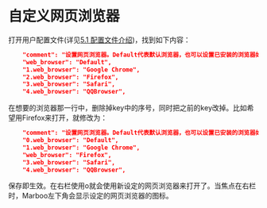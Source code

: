 # 自定义网页浏览器

<!--
Author: amoblin
create time: 2015-08-07 06:46:13

This file is created by Marboo<http://marboo.io> template file $MARBOO_HOME/.media/starts/default.md
本文件由 Marboo<http://marboo.io> 模板文件 $MARBOO_HOME/.media/starts/default.md 创建
-->

打开用户配置文件(详见[5.1 配置文件介绍](./config-file.html))，找到如下内容：

```json
    "comment": "设置网页浏览器。Default代表默认浏览器，也可以设置已安装的浏览器如Google Chrome, Firefox等",
    "web_browser": "Default",
    "1.web_browser": "Google Chrome",
    "2.web_browser": "Firefox",
    "3.web_browser": "Safari",
    "4.web_browser": "QQBrowser",
```

在想要的浏览器那一行中，删除掉key中的序号，同时把之前的key改掉。比如希望用Firefox来打开，就修改为：

```json
    "comment": "设置网页浏览器。Default代表默认浏览器，也可以设置已安装的浏览器如Google Chrome, Firefox等",
    "0.web_browser": "Default",
    "1.web_browser": "Google Chrome",
    "web_browser": "Firefox",
    "3.web_browser": "Safari",
    "4.web_browser": "QQBrowser",
```

保存即生效。在右栏使用o就会使用新设定的网页浏览器来打开了。当焦点在右栏时，Marboo左下角会显示设定的网页浏览器的图标。

